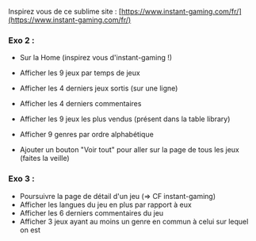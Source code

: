 
Inspirez vous de ce sublime site : [https://www.instant-gaming.com/fr/](https://www.instant-gaming.com/fr/)


### Exo 2 :


- Sur la Home (inspirez vous d'instant-gaming !)
- Afficher les 9 jeux par temps de jeux
- Afficher les 4 derniers jeux sortis (sur une ligne)
- Afficher les 4 derniers commentaires
- Afficher les 9 jeux les plus vendus (présent dans la table library)
- Afficher 9 genres par ordre alphabétique

- Ajouter un bouton "Voir tout" pour aller sur la page de tous les jeux (faites la veille)


### Exo 3 :

- Poursuivre la page de détail d'un jeu (=> CF instant-gaming)
- Afficher les langues du jeu en plus par rapport à eux
- Afficher les 6 derniers commentaires du jeu
- Afficher 3 jeux ayant au moins un genre en commun à celui sur lequel on est
